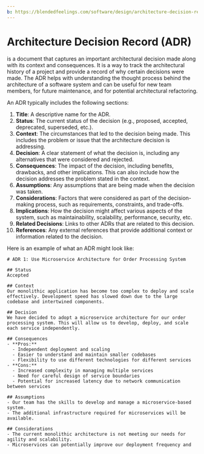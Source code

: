 ```yaml
---
b: https://blendedfeelings.com/software/design/architecture-decision-record.md
---
```


# Architecture Decision Record (ADR) 
is a document that captures an important architectural decision made along with its context and consequences. It is a way to track the architectural history of a project and provide a record of why certain decisions were made. The ADR helps with understanding the thought process behind the architecture of a software system and can be useful for new team members, for future maintenance, and for potential architectural refactoring.

An ADR typically includes the following sections:

1. **Title**: A descriptive name for the ADR.
2. **Status**: The current status of the decision (e.g., proposed, accepted, deprecated, superseded, etc.).
3. **Context**: The circumstances that led to the decision being made. This includes the problem or issue that the architecture decision is addressing.
4. **Decision**: A clear statement of what the decision is, including any alternatives that were considered and rejected.
5. **Consequences**: The impact of the decision, including benefits, drawbacks, and other implications. This can also include how the decision addresses the problem stated in the context.
6. **Assumptions**: Any assumptions that are being made when the decision was taken.
7. **Considerations**: Factors that were considered as part of the decision-making process, such as requirements, constraints, and trade-offs.
8. **Implications**: How the decision might affect various aspects of the system, such as maintainability, scalability, performance, security, etc.
9. **Related Decisions**: Links to other ADRs that are related to this decision.
10. **References**: Any external references that provide additional context or information related to the decision.

Here is an example of what an ADR might look like:

```
# ADR 1: Use Microservice Architecture for Order Processing System

## Status
Accepted

## Context
Our monolithic application has become too complex to deploy and scale effectively. Development speed has slowed down due to the large codebase and intertwined components.

## Decision
We have decided to adopt a microservice architecture for our order processing system. This will allow us to develop, deploy, and scale each service independently.

## Consequences
- **Pros:**
  - Independent deployment and scaling
  - Easier to understand and maintain smaller codebases
  - Flexibility to use different technologies for different services
- **Cons:**
  - Increased complexity in managing multiple services
  - Need for careful design of service boundaries
  - Potential for increased latency due to network communication between services

## Assumptions
- Our team has the skills to develop and manage a microservice-based system.
- The additional infrastructure required for microservices will be available.

## Considerations
- The current monolithic architecture is not meeting our needs for agility and scalability.
- Microservices can potentially improve our deployment frequency and